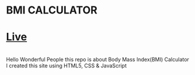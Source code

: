 # BMI CALCULATOR
# [Live](https://netbmicalculator.netlify.app/)
<br>
Hello Wonderful People this repo is about Body Mass Index(BMI) Calculator
<br>
I created this site using HTML5, CSS & JavaScript
